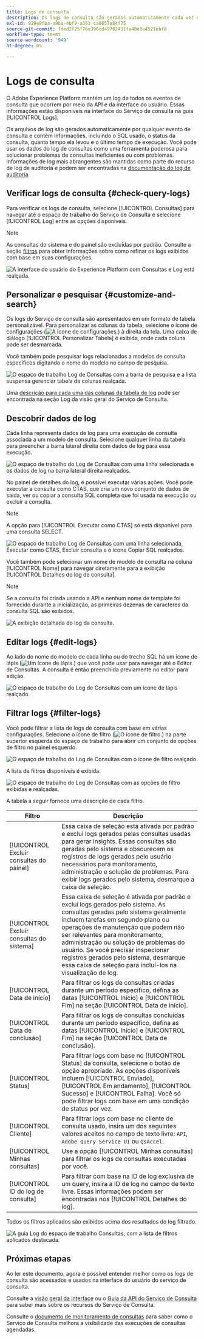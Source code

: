 ```yaml
---
title: Logs de consulta
description: Os logs de consulta são gerados automaticamente cada vez que uma consulta é executada e ficam disponíveis por meio da interface do usuário para ajudar na solução de problemas. Este documento descreve como usar e navegar na seção Logs do serviço de consulta da interface do usuário.
exl-id: 929e9fba-a9ba-4bf9-a363-ca8657a84f75
source-git-commit: fded2f25f76e396cd49702431fa40e8e4521ebf8
workflow-type: tm+mt
source-wordcount: '949'
ht-degree: 0%

---
```


# Logs de consulta

O Adobe Experience Platform mantém um log de todos os eventos de consulta que ocorrem por meio da API e da interface do usuário. Essas informações estão disponíveis na interface do Serviço de consulta na guia [!UICONTROL Logs].

Os arquivos de log são gerados automaticamente por qualquer evento de consulta e contêm informações, incluindo o SQL usado, o status da consulta, quanto tempo ela levou e o último tempo de execução. Você pode usar os dados do log de consultas como uma ferramenta poderosa para solucionar problemas de consultas ineficientes ou com problemas. Informações de log mais abrangentes são mantidas como parte do recurso de log de auditoria e podem ser encontradas na [documentação do log de auditoria](../../landing/governance-privacy-security/audit-logs/overview.md).

## Verificar logs de consulta {#check-query-logs}

Para verificar os logs de consulta, selecione [!UICONTROL Consultas] para navegar até o espaço de trabalho do Serviço de Consulta e selecione [!UICONTROL Log] entre as opções disponíveis.

>[!NOTE]
>
>As consultas do sistema e do painel são excluídas por padrão. Consulte a seção [filtros](#filter-logs) para obter informações sobre como refinar os logs exibidos com base em suas configurações.

![A interface do usuário do Experience Platform com Consultas e Log está realçada.](../images/ui/query-log/logs.png)

## Personalizar e pesquisar {#customize-and-search}

Os logs do Serviço de consulta são apresentados em um formato de tabela personalizável. Para personalizar as colunas da tabela, selecione o ícone de configurações (![A ícone de configurações.](/help/images/icons/column-settings.png)) à direita da tela. Uma caixa de diálogo [!UICONTROL Personalizar Tabela] é exibida, onde cada coluna pode ser desmarcada.

Você também pode pesquisar logs relacionados a modelos de consulta específicos digitando o nome do modelo no campo de pesquisa.

![O espaço de trabalho Log de Consultas com a barra de pesquisa e a lista suspensa gerenciar tabela de colunas realçada.](../images/ui/query-log/customize-logs.png)

Uma [descrição para cada uma das colunas da tabela de log](./overview.md#log) pode ser encontrada na seção Log da visão geral do Serviço de Consulta.

## Descobrir dados de log

Cada linha representa dados de log para uma execução de consulta associada a um modelo de consulta. Selecione qualquer linha da tabela para preencher a barra lateral direita com dados de log para essa execução.

![O espaço de trabalho do Log de Consultas com uma linha selecionada e os dados de log na barra lateral direita realçados.](../images/ui/query-log/log-details.png)

No painel de detalhes do log, é possível executar várias ações. Você pode executar a consulta como CTAS, que cria um novo conjunto de dados de saída, ver ou copiar a consulta SQL completa que foi usada na execução ou excluir a consulta.

>[!NOTE]
>
>A opção para [!UICONTROL Executar como CTAS] só está disponível para uma consulta SELECT.

![O espaço de trabalho Log de Consultas com uma linha selecionada, Executar como CTAS, Excluir consulta e o ícone Copiar SQL realçados.](../images/ui/query-log/edit-output-dataset.png)

Você também pode selecionar um nome de modelo de consulta na coluna [!UICONTROL Nome] para navegar diretamente para a exibição [!UICONTROL Detalhes do log de consulta].

>[!NOTE]
>
>Se a consulta foi criada usando a API e nenhum nome de template foi fornecido durante a inicialização, as primeiras dezenas de caracteres da consulta SQL são exibidos.

![A exibição detalhada do log da consulta.](../images/ui/query-log/query-log-details.png)

## Editar logs {#edit-logs}

Ao lado do nome do modelo de cada linha ou do trecho SQL há um ícone de lápis (![Um ícone de lápis.](/help/images/icons/edit.png)) que você pode usar para navegar até o Editor de Consultas. A consulta é então preenchida previamente no editor para edição.

![O espaço de trabalho do Log de Consultas com um ícone de lápis realçado.](../images/ui/query-log/edit-query.png)

## Filtrar logs {#filter-logs}

Você pode filtrar a lista de logs de consulta com base em várias configurações. Selecione o ícone de filtro (![O ícone de filtro.](/help/images/icons/filter.png)) na parte superior esquerda do espaço de trabalho para abrir um conjunto de opções de filtro no painel esquerdo.

![O espaço de trabalho do Log de Consultas com o ícone de filtro realçado.](../images/ui/query-log/log-filter.png)

A lista de filtros disponíveis é exibida.

![O espaço de trabalho do Log de Consultas com as opções de filtro exibidas e realçadas.](../images/ui/query-log/log-filter-settings.png)

A tabela a seguir fornece uma descrição de cada filtro.

| Filtro | Descrição |
| ------ | ----------- |
| [!UICONTROL Excluir consultas do painel] | Essa caixa de seleção está ativada por padrão e exclui logs gerados pelas consultas usadas para gerar insights. Essas consultas são geradas pelo sistema e obscurecem os registros de logs gerados pelo usuário necessários para monitoramento, administração e solução de problemas. Para exibir logs gerados pelo sistema, desmarque a caixa de seleção. |
| [!UICONTROL Excluir consultas do sistema] | Essa caixa de seleção é ativada por padrão e exclui logs gerados pelo sistema. As consultas geradas pelo sistema geralmente incluem tarefas em segundo plano ou operações de manutenção que podem não ser relevantes para monitoramento, administração ou solução de problemas do usuário. Se você precisar inspecionar registros gerados pelo sistema, desmarque essa caixa de seleção para incluí-los na visualização de log. |
| [!UICONTROL Data de início] | Para filtrar os logs de consultas criadas durante um período específico, defina as datas [!UICONTROL Início] e [!UICONTROL Fim] na seção [!UICONTROL Data de início]. |
| [!UICONTROL Data de conclusão] | Para filtrar os logs de consultas concluídas durante um período específico, defina as datas [!UICONTROL Início] e [!UICONTROL Fim] na seção [!UICONTROL Data de conclusão]. |
| [!UICONTROL Status] | Para filtrar logs com base no [!UICONTROL Status] da consulta, selecione o botão de opção apropriado. As opções disponíveis incluem [!UICONTROL Enviado], [!UICONTROL Em andamento], [!UICONTROL Sucesso] e [!UICONTROL Falha]. Você só pode filtrar logs com base em uma condição de status por vez. |
| [!UICONTROL Cliente] | Para filtrar logs com base no cliente de consulta usado, insira um dos seguintes valores aceitos no campo de texto livre: `API`, `Adobe Query Service UI` ou `QsAccel`. |
| [!UICONTROL Minhas consultas] | Use a opção [!UICONTROL Minhas consultas] para filtrar os logs de consultas executadas por você. |
| [!UICONTROL ID do log de consulta] | Para filtrar com base na ID de log exclusiva de um query, insira a ID de log no campo de texto livre. Essas informações podem ser encontradas nos [!UICONTROL Detalhes do log]. |

Todos os filtros aplicados são exibidos acima dos resultados do log filtrado.

![A guia Log do espaço de trabalho Consultas, com a lista de filtros aplicados destacada.](../images/ui/query-log/applied-log-filters.png)

## Próximas etapas

Ao ler este documento, agora é possível entender melhor como os logs de consulta são acessados e usados na interface do usuário do serviço de consulta.

Consulte a [visão geral da interface](./overview.md) ou o [Guia da API do Serviço de Consulta](../api/getting-started.md) para saber mais sobre os recursos do Serviço de Consulta.

Consulte o [documento de monitoramento de consultas](./monitor-queries.md) para saber como o Serviço de Consulta melhora a visibilidade das execuções de consultas agendadas.
